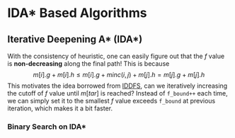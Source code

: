 # IDA* Based Algorithms

## Iterative Deepening A* (IDA*)

With the consistency of heuristic, one can easily figure out that the $f$ value is **non-decreasing** along the final path! This is because
    $$m[i].g+m[i].h\leq m[i].g+minc(i,j)+m[j].h=m[j].g+m[j].h$$
This motivates the idea borrowed from [IDDFS](), can we iteratively increasing the cutoff of $f$ value until $m[tar]$ is reached? Instead of `f_bound++` each time, we can simply set it to the smallest $f$ value exceeds `f_bound` at previous iteration, which makes it a bit faster.

### Binary Search on IDA*
